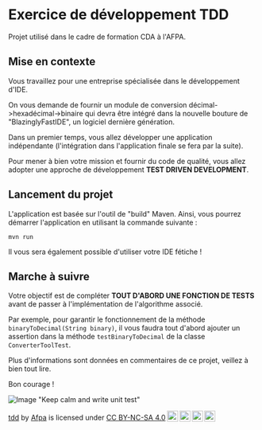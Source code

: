 # Exercice de développement TDD

Projet utilisé dans le cadre de formation CDA à l'AFPA.

## Mise en contexte
Vous travaillez pour une entreprise spécialisée dans le développement d'IDE.

On vous demande de fournir un module de conversion décimal->hexadécimal->binaire qui devra être intégré dans la nouvelle bouture de "BlazinglyFastIDE", un logiciel dernière génération.

Dans un premier temps, vous allez développer une application indépendante (l'intégration dans l'application finale se fera par la suite).

Pour mener à bien votre mission et fournir du code de qualité, vous allez adopter une approche de développement **TEST DRIVEN DEVELOPMENT**.


## Lancement du projet

L'application est basée sur l'outil de "build" Maven.
Ainsi, vous pourrez démarrer l'application en utilisant la commande suivante :
```
mvn run
```

Il vous sera également possible d'utiliser votre IDE fétiche !

## Marche à suivre

Votre objectif est de compléter **TOUT D'ABORD UNE FONCTION DE TESTS** avant de passer à l'implémentation de l'algorithme associé.

Par exemple, pour garantir le fonctionnement de la méthode `binaryToDecimal(String binary)`,
 il vous faudra tout d'abord ajouter un assertion dans la méthode `testBinaryToDecimal` de la classe `ConverterToolTest`.

Plus d'informations sont données en commentaires de ce projet, veillez à bien tout lire.

Bon courage !

![Image "Keep calm and write unit test"](./keepcalm-unit-test.png)

 <p xmlns:cc="http://creativecommons.org/ns#" xmlns:dct="http://purl.org/dc/terms/"><a property="dct:title" rel="cc:attributionURL" href="https://github.com/afpa-learning/tdd">tdd</a> by <a rel="cc:attributionURL dct:creator" property="cc:attributionName" href="https://github.com/afpa-learning">Afpa</a> is licensed under <a href="https://creativecommons.org/licenses/by-nc-sa/4.0/?ref=chooser-v1" target="_blank" rel="license noopener noreferrer" style="display:inline-block;">CC BY-NC-SA 4.0<img style="height:22px!important;margin-left:3px;vertical-align:text-bottom;" src="https://mirrors.creativecommons.org/presskit/icons/cc.svg?ref=chooser-v1" alt=""><img style="height:22px!important;margin-left:3px;vertical-align:text-bottom;" src="https://mirrors.creativecommons.org/presskit/icons/by.svg?ref=chooser-v1" alt=""><img style="height:22px!important;margin-left:3px;vertical-align:text-bottom;" src="https://mirrors.creativecommons.org/presskit/icons/nc.svg?ref=chooser-v1" alt=""><img style="height:22px!important;margin-left:3px;vertical-align:text-bottom;" src="https://mirrors.creativecommons.org/presskit/icons/sa.svg?ref=chooser-v1" alt=""></a></p> 
